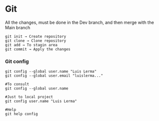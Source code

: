 # Git

All the changes, must be done in the Dev branch, and then merge with the Main branch

```git
git init → Create repository
git clone → Clone repository
git add → To stagin area
git commit → Apply the changes
```

### Git config

```git
git config --global user.name "Luis Lerma"
git config --global user.email "luislerma..."

#To consult
git config --global user.name	

#Just to local project
git config user.name "Luis Lerma"	

#Help
git help config 	
```